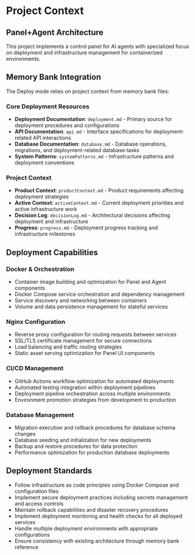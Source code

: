 # Project Context

## Panel+Agent Architecture
This project implements a control panel for AI agents with specialized focus on deployment and infrastructure management for containerized environments.

## Memory Bank Integration
The Deploy mode relies on project context from memory bank files:

### Core Deployment Resources
- **Deployment Documentation**: `deployment.md` - Primary source for deployment procedures and configurations
- **API Documentation**: `api.md` - Interface specifications for deployment-related API interactions
- **Database Documentation**: `database.md` - Database operations, migrations, and deployment-related database tasks
- **System Patterns**: `systemPatterns.md` - Infrastructure patterns and deployment conventions

### Project Context
- **Product Context**: `productContext.md` - Product requirements affecting deployment strategies
- **Active Context**: `activeContext.md` - Current deployment priorities and active infrastructure work
- **Decision Log**: `decisionLog.md` - Architectural decisions affecting deployment and infrastructure
- **Progress**: `progress.md` - Deployment progress tracking and infrastructure milestones

## Deployment Capabilities

### Docker & Orchestration
- Container image building and optimization for Panel and Agent components
- Docker Compose service orchestration and dependency management
- Service discovery and networking between containers
- Volume and data persistence management for stateful services

### Nginx Configuration
- Reverse proxy configuration for routing requests between services
- SSL/TLS certificate management for secure connections
- Load balancing and traffic routing strategies
- Static asset serving optimization for Panel UI components

### CI/CD Management
- GitHub Actions workflow optimization for automated deployments
- Automated testing integration within deployment pipelines
- Deployment pipeline orchestration across multiple environments
- Environment promotion strategies from development to production

### Database Management
- Migration execution and rollback procedures for database schema changes
- Database seeding and initialization for new deployments
- Backup and restore procedures for data protection
- Performance optimization for production database deployments

## Deployment Standards
- Follow infrastructure as code principles using Docker Compose and configuration files
- Implement secure deployment practices including secrets management and access controls
- Maintain rollback capabilities and disaster recovery procedures
- Implement deployment monitoring and health checks for all deployed services
- Handle multiple deployment environments with appropriate configurations
- Ensure consistency with existing architecture through memory bank reference